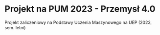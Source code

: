 # Projekt na PUM 2023 - Przemysł 4.0
Projekt zaliczeniowy na Podstawy Uczenia Maszynowego na UEP (2023, sem. letni)
